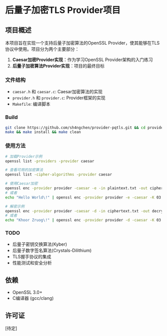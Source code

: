 # 后量子加密TLS Provider项目

## 项目概述

本项目旨在实现一个支持后量子加密算法的OpenSSL Provider，使其能够在TLS协议中使用。项目分为两个主要部分：

1. **Caesar加密Provider实现**：作为学习OpenSSL Provider架构的入门练习
2. **后量子加密算法Provider实现**：项目的最终目标

### 文件结构

- `caesar.h` 和 `caesar.c`: Caesar加密算法的实现
- `provider.h` 和 `provider.c`: Provider框架的实现
- `Makefile`: 编译脚本

### Build

```bash
git clone https://github.com/sh4ngchen/provider-pqtls.git && cd provider-pqtls
make && make install && make clean
```

### 使用方法

```bash
# 加载Provider示例
openssl list -providers -provider caesar

# 查看可用的加密算法
openssl list -cipher-algorithms -provider caesar

# 使用Caesar加密
openssl enc -provider provider -caesar -e -in plaintext.txt -out ciphertext.txt -K 03
# 或者
echo "Hello World\!" | openssl enc -provider provider -e -caesar -K 03

# 解密示例
openssl enc -provider provider -caesar -d -in ciphertext.txt -out decrypted.txt -K 03
# 或者
echo "Khoor Zruog\!" | openssl enc -provider provider -d -caesar -K 03
```

### TODO

- 后量子密钥交换算法(Kyber)
- 后量子数字签名算法(Crystals-Dilithium)
- TLS握手协议的集成
- 性能测试和安全分析

## 依赖

- OpenSSL 3.0+
- C编译器 (gcc/clang)

## 许可证

[待定]
